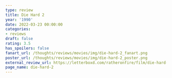```yaml
---
type: review
title: Die Hard 2
year: '1990'
date: 2022-03-23 00:00:00
categories:
- reviews
draft: false
rating: 3.5
has_spoilers: false
fanart_url: /thoughts/reviews/movies/img/die-hard-2_fanart.png
poster_url: /thoughts/reviews/movies/img/die-hard-2_poster.png
external_review_url: https://letterboxd.com/ratheronfire/film/die-hard-2/
page_name: die-hard-2
---
```



